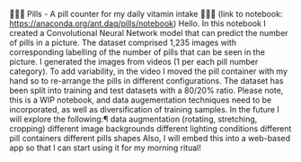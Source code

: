 💊💊💊 Pills - A pill counter for my daily vitamin intake 💊💊💊 (link to notebook: https://anaconda.org/ant.daq/pills/notebook)
Hello. In this notebook I created a Convolutional Neural Network model that can predict the number of pills in a picture. The dataset comprised 1,235 images with corresponding labelling of the number of pills that can be seen in the picture. I generated the images from videos (1 per each pill number category). To add variability, in the video I moved the pill container with my hand so to re-arrange the pills in different configurations. The dataset has been split into training and test datasets with a 80/20% ratio. Please note, this is a WIP notebook, and data augementation techniques need to be incorporated, as well as diversification of training samples. In the future I will explore the following:¶
data augmentation (rotating, stretching, cropping)
different image backgrounds
different lighting conditions
different pill containers
different pills shapes
Also, I will embed this into a web-based app so that I can start using it for my morning ritual!
